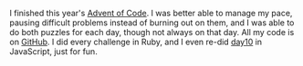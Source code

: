 I finished this year's [Advent of Code](https://adventofcode.com/2024/).
I was better able to manage my pace, pausing difficult problems instead of
burning out on them, and I was able to do both puzzles for each day, though not
always on that day.  All my code is on
[GitHub](https://github.com/jeantessier/advent-of-code-2024).
I did every challenge in Ruby, and I even re-did
[day10](https://github.com/jeantessier/advent-of-code-2024/tree/main/day10) in
JavaScript, just for fun.
